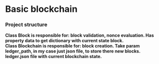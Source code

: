 # Basic blockchain
### Project structure
**Class Block is responsible for: block validation, nonce evaluation. Has property data to get dictionary with current state block.**<br>
**Class Blockchain is responsible for: block creation. Take param ledger_path, in my case just json file, to store there new blocks.**<br>
**ledger.json file with current blockchain state.**
